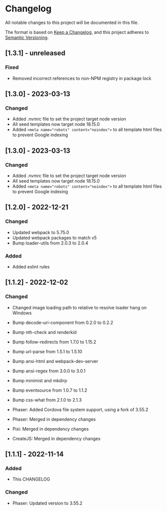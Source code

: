 # Changelog

All notable changes to this project will be documented in this file.

The format is based on [Keep a Changelog](https://keepachangelog.com/en/1.0.0/),
and this project adheres to [Semantic Versioning](https://semver.org/spec/v2.0.0.html).

## [1.3.1] - unreleased

### Fixed

- Removed incorrect references to non-NPM registry in package lock

## [1.3.0] - 2023-03-13

### Changed

- Added .nvmrc file to set the project target node version
- All seed templates now target node 18.15.0
- Added `<meta name="robots" content="noindex">` to all template html files to prevent Google indexing

## [1.3.0] - 2023-03-13

### Changed

- Added .nvmrc file to set the project target node version
- All seed templates now target node 18.15.0
- Added `<meta name="robots" content="noindex">` to all template html files to prevent Google indexing

## [1.2.0] - 2022-12-21

### Changed

- Updated webpack to 5.75.0
- Updated webpack packages to match v5
- Bump loader-utils from 2.0.3 to 2.0.4

### Added

- Added eslint rules

## [1.1.2] - 2022-12-02

### Changed

- Changed image loading path to relative to resolve loader hang on Windows
- Bump decode-uri-component from 0.2.0 to 0.2.2
- Bump nth-check and renderkid
- Bump follow-redirects from 1.7.0 to 1.15.2
- Bump url-parse from 1.5.1 to 1.5.10
- Bump ansi-html and webpack-dev-server
- Bump ansi-regex from 3.0.0 to 3.0.1
- Bump minimist and mkdirp
- Bump eventsource from 1.0.7 to 1.1.2
- Bump css-what from 2.1.0 to 2.1.3

- Phaser: Added Cordova file system support, using a fork of 3.55.2
- Phaser: Merged in dependency changes

- Pixi:  Merged in dependency changes

- CreateJS:  Merged in dependency changes


## [1.1.1] - 2022-11-14

### Added

- This CHANGELOG

### Changed

- Phaser: Updated version to 3.55.2

